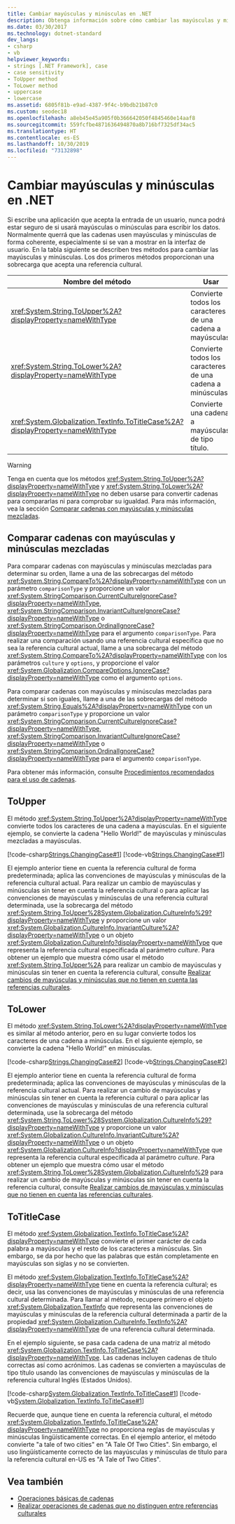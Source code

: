 ```yaml
---
title: Cambiar mayúsculas y minúsculas en .NET
description: Obtenga información sobre cómo cambiar las mayúsculas y minúsculas en .NET.
ms.date: 03/30/2017
ms.technology: dotnet-standard
dev_langs:
- csharp
- vb
helpviewer_keywords:
- strings [.NET Framework], case
- case sensitivity
- ToUpper method
- ToLower method
- uppercase
- lowercase
ms.assetid: 6805f81b-e9ad-4387-9f4c-b9bdb21b87c0
ms.custom: seodec18
ms.openlocfilehash: a8eb45e45a905f0b366642050f4845460e14aaf8
ms.sourcegitcommit: 559fcfbe4871636494870a8b716bf7325df34ac5
ms.translationtype: HT
ms.contentlocale: es-ES
ms.lasthandoff: 10/30/2019
ms.locfileid: "73132898"
---
```

# <a name="changing-case-in-net"></a>Cambiar mayúsculas y minúsculas en .NET
Si escribe una aplicación que acepta la entrada de un usuario, nunca podrá estar seguro de si usará mayúsculas o minúsculas para escribir los datos. Normalmente querrá que las cadenas usen mayúsculas y minúsculas de forma coherente, especialmente si se van a mostrar en la interfaz de usuario. En la tabla siguiente se describen tres métodos para cambiar las mayúsculas y minúsculas. Los dos primeros métodos proporcionan una sobrecarga que acepta una referencia cultural.  
  
|Nombre del método|Usar|  
|-----------------|---------|  
|<xref:System.String.ToUpper%2A?displayProperty=nameWithType>|Convierte todos los caracteres de una cadena a mayúsculas.|  
|<xref:System.String.ToLower%2A?displayProperty=nameWithType>|Convierte todos los caracteres de una cadena a minúsculas.|  
|<xref:System.Globalization.TextInfo.ToTitleCase%2A?displayProperty=nameWithType>|Convierte una cadena a mayúsculas de tipo título.|  
  
> [!WARNING]
> Tenga en cuenta que los métodos <xref:System.String.ToUpper%2A?displayProperty=nameWithType> y <xref:System.String.ToLower%2A?displayProperty=nameWithType> no deben usarse para convertir cadenas para compararlas ni para comprobar su igualdad. Para más información, vea la sección [Comparar cadenas con mayúsculas y minúsculas mezcladas](#Comparing).  
  
<a name="Comparing"></a>   
## <a name="comparing-strings-of-mixed-case"></a>Comparar cadenas con mayúsculas y minúsculas mezcladas  
 Para comparar cadenas con mayúsculas y minúsculas mezcladas para determinar su orden, llame a una de las sobrecargas del método <xref:System.String.CompareTo%2A?displayProperty=nameWithType> con un parámetro `comparisonType` y proporcione un valor <xref:System.StringComparison.CurrentCultureIgnoreCase?displayProperty=nameWithType>, <xref:System.StringComparison.InvariantCultureIgnoreCase?displayProperty=nameWithType> o <xref:System.StringComparison.OrdinalIgnoreCase?displayProperty=nameWithType> para el argumento `comparisonType`. Para realizar una comparación usando una referencia cultural específica que no sea la referencia cultural actual, llame a una sobrecarga del método <xref:System.String.CompareTo%2A?displayProperty=nameWithType> con los parámetros `culture` y `options`, y proporcione el valor <xref:System.Globalization.CompareOptions.IgnoreCase?displayProperty=nameWithType> como el argumento `options`.  
  
 Para comparar cadenas con mayúsculas y minúsculas mezcladas para determinar si son iguales, llame a una de las sobrecargas del método <xref:System.String.Equals%2A?displayProperty=nameWithType> con un parámetro `comparisonType` y proporcione un valor <xref:System.StringComparison.CurrentCultureIgnoreCase?displayProperty=nameWithType>, <xref:System.StringComparison.InvariantCultureIgnoreCase?displayProperty=nameWithType> o <xref:System.StringComparison.OrdinalIgnoreCase?displayProperty=nameWithType> para el argumento `comparisonType`.  
  
 Para obtener más información, consulte [Procedimientos recomendados para el uso de cadenas](../../../docs/standard/base-types/best-practices-strings.md).  
  
## <a name="toupper"></a>ToUpper  
 El método <xref:System.String.ToUpper%2A?displayProperty=nameWithType> convierte todos los caracteres de una cadena a mayúsculas. En el siguiente ejemplo, se convierte la cadena "Hello World!" de mayúsculas y minúsculas mezcladas a mayúsculas.  
  
 [!code-csharp[Strings.ChangingCase#1](../../../samples/snippets/csharp/VS_Snippets_CLR/Strings.ChangingCase/cs/Example.cs#1)]
 [!code-vb[Strings.ChangingCase#1](../../../samples/snippets/visualbasic/VS_Snippets_CLR/Strings.ChangingCase/vb/Example.vb#1)]  
  
 El ejemplo anterior tiene en cuenta la referencia cultural de forma predeterminada; aplica las convenciones de mayúsculas y minúsculas de la referencia cultural actual. Para realizar un cambio de mayúsculas y minúsculas sin tener en cuenta la referencia cultural o para aplicar las convenciones de mayúsculas y minúsculas de una referencia cultural determinada, use la sobrecarga del método <xref:System.String.ToUpper%28System.Globalization.CultureInfo%29?displayProperty=nameWithType> y proporcione un valor <xref:System.Globalization.CultureInfo.InvariantCulture%2A?displayProperty=nameWithType> o un objeto <xref:System.Globalization.CultureInfo?displayProperty=nameWithType> que representa la referencia cultural especificada al parámetro *culture*. Para obtener un ejemplo que muestra cómo usar el método <xref:System.String.ToUpper%2A> para realizar un cambio de mayúsculas y minúsculas sin tener en cuenta la referencia cultural, consulte [Realizar cambios de mayúsculas y minúsculas que no tienen en cuenta las referencias culturales](../../../docs/standard/globalization-localization/performing-culture-insensitive-case-changes.md).  
  
## <a name="tolower"></a>ToLower  
 El método <xref:System.String.ToLower%2A?displayProperty=nameWithType> es similar al método anterior, pero en su lugar convierte todos los caracteres de una cadena a minúsculas. En el siguiente ejemplo, se convierte la cadena "Hello World!" en minúsculas.  
  
 [!code-csharp[Strings.ChangingCase#2](../../../samples/snippets/csharp/VS_Snippets_CLR/Strings.ChangingCase/cs/Example.cs#2)]
 [!code-vb[Strings.ChangingCase#2](../../../samples/snippets/visualbasic/VS_Snippets_CLR/Strings.ChangingCase/vb/Example.vb#2)]  
  
 El ejemplo anterior tiene en cuenta la referencia cultural de forma predeterminada; aplica las convenciones de mayúsculas y minúsculas de la referencia cultural actual. Para realizar un cambio de mayúsculas y minúsculas sin tener en cuenta la referencia cultural o para aplicar las convenciones de mayúsculas y minúsculas de una referencia cultural determinada, use la sobrecarga del método <xref:System.String.ToLower%28System.Globalization.CultureInfo%29?displayProperty=nameWithType> y proporcione un valor <xref:System.Globalization.CultureInfo.InvariantCulture%2A?displayProperty=nameWithType> o un objeto <xref:System.Globalization.CultureInfo?displayProperty=nameWithType> que representa la referencia cultural especificada al parámetro *culture*. Para obtener un ejemplo que muestra cómo usar el método <xref:System.String.ToLower%28System.Globalization.CultureInfo%29> para realizar un cambio de mayúsculas y minúsculas sin tener en cuenta la referencia cultural, consulte [Realizar cambios de mayúsculas y minúsculas que no tienen en cuenta las referencias culturales](../../../docs/standard/globalization-localization/performing-culture-insensitive-case-changes.md).  
  
## <a name="totitlecase"></a>ToTitleCase  
 El método <xref:System.Globalization.TextInfo.ToTitleCase%2A?displayProperty=nameWithType> convierte el primer carácter de cada palabra a mayúsculas y el resto de los caracteres a minúsculas. Sin embargo, se da por hecho que las palabras que están completamente en mayúsculas son siglas y no se convierten.  
  
 El método <xref:System.Globalization.TextInfo.ToTitleCase%2A?displayProperty=nameWithType> tiene en cuenta la referencia cultural; es decir, usa las convenciones de mayúsculas y minúsculas de una referencia cultural determinada. Para llamar al método, recupere primero el objeto <xref:System.Globalization.TextInfo> que representa las convenciones de mayúsculas y minúsculas de la referencia cultural determinada a partir de la propiedad <xref:System.Globalization.CultureInfo.TextInfo%2A?displayProperty=nameWithType> de una referencia cultural determinada.  
  
 En el ejemplo siguiente, se pasa cada cadena de una matriz al método <xref:System.Globalization.TextInfo.ToTitleCase%2A?displayProperty=nameWithType>.  Las cadenas incluyen cadenas de título correctas así como acrónimos. Las cadenas se convierten a mayúsculas de tipo título usando las convenciones de mayúsculas y minúsculas de la referencia cultural Inglés (Estados Unidos).  
  
 [!code-csharp[System.Globalization.TextInfo.ToTitleCase#1](../../../samples/snippets/csharp/VS_Snippets_CLR_System/system.globalization.textinfo.totitlecase/cs/totitlecase2.cs#1)]
 [!code-vb[System.Globalization.TextInfo.ToTitleCase#1](../../../samples/snippets/visualbasic/VS_Snippets_CLR_System/system.globalization.textinfo.totitlecase/vb/totitlecase2.vb#1)]  
  
 Recuerde que, aunque tiene en cuenta la referencia cultural, el método <xref:System.Globalization.TextInfo.ToTitleCase%2A?displayProperty=nameWithType> no proporciona reglas de mayúsculas y minúsculas lingüísticamente correctas. En el ejemplo anterior, el método convierte "a tale of two cities" en "A Tale Of Two Cities". Sin embargo, el uso lingüísticamente correcto de las mayúsculas y minúsculas de título para la referencia cultural en-US es "A Tale of Two Cities".  
  
## <a name="see-also"></a>Vea también

- [Operaciones básicas de cadenas](../../../docs/standard/base-types/basic-string-operations.md)
- [Realizar operaciones de cadenas que no distinguen entre referencias culturales](../../../docs/standard/globalization-localization/performing-culture-insensitive-string-operations.md)
